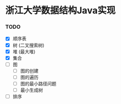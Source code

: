 # 浙江大学数据结构Java实现

### TODO

- [x] 顺序表
- [x] 树 (二叉搜索树)
- [x] 堆 (最大堆)
- [x] 集合
- [ ] 图
    - [ ] 图的创建
    - [ ] 图的遍历
    - [ ] 图的最小路径问题
    - [ ] 最小生成树
- [ ] 排序
